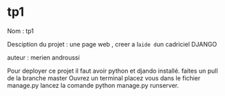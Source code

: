 # tp1
Nom : tp1

Desciption du projet :
une page web , creer a l`aide d`un cadriciel DJANGO


auteur : merien androussi

Pour deployer ce projet il faut avoir python et djando installé.
faites un pull de la branche master 
Ouvrez un terminal 
placez vous dans le fichier manage.py
lancez la comande python manage.py runserver.
